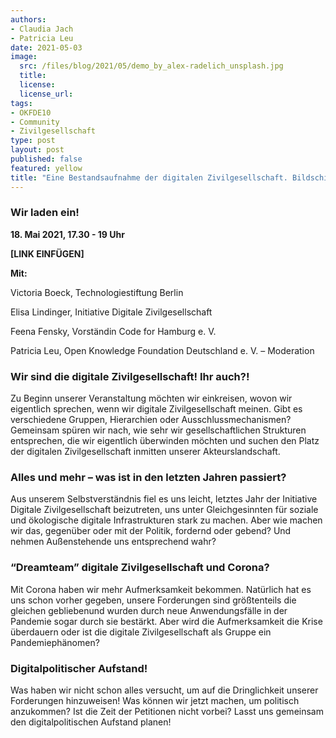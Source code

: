 ```yaml
---
authors:
- Claudia Jach
- Patricia Leu
date: 2021-05-03
image:
  src: /files/blog/2021/05/demo_by_alex-radelich_unsplash.jpg
  title:
  license:
  license_url:
tags:
- OKFDE10
- Community
- Zivilgesellschaft
type: post
layout: post
published: false
featured: yellow
title: "Eine Bestandsaufnahme der digitalen Zivilgesellschaft. Bildschirmgespräch zum 10. Geburtstag der OKF"
---
```

### Wir laden ein!

**18. Mai 2021, 17.30 - 19 Uhr**

**[LINK EINFÜGEN]**

**Mit:**

Victoria Boeck, Technologiestiftung Berlin

Elisa Lindinger, Initiative Digitale Zivilgesellschaft

Feena Fensky, Vorständin Code for Hamburg e. V.

Patricia Leu, Open Knowledge Foundation Deutschland e. V. – Moderation

### Wir sind die digitale Zivilgesellschaft! Ihr auch?!

Zu Beginn unserer Veranstaltung möchten wir einkreisen, wovon wir eigentlich sprechen, wenn wir digitale Zivilgesellschaft meinen. Gibt es verschiedene Gruppen, Hierarchien oder Ausschlussmechanismen? Gemeinsam spüren wir nach, wie sehr wir gesellschaftlichen Strukturen entsprechen, die wir eigentlich überwinden möchten und suchen den Platz der digitalen Zivilgesellschaft inmitten unserer Akteurslandschaft.

### Alles und mehr – was ist in den letzten Jahren passiert?

Aus unserem Selbstverständnis fiel es uns leicht, letztes Jahr der Initiative Digitale Zivilgesellschaft beizutreten, uns unter Gleichgesinnten für soziale und ökologische digitale Infrastrukturen stark zu machen. Aber wie machen wir das, gegenüber oder mit der Politik, fordernd oder gebend? Und nehmen Außenstehende uns entsprechend wahr?

### “Dreamteam” digitale Zivilgesellschaft und Corona?

Mit Corona haben wir mehr Aufmerksamkeit bekommen. Natürlich hat es uns schon vorher gegeben, unsere Forderungen sind größtenteils die gleichen gebliebenund wurden durch neue Anwendungsfälle in der Pandemie sogar durch sie bestärkt. Aber wird die Aufmerksamkeit die Krise überdauern oder ist die digitale Zivilgesellschaft als Gruppe ein Pandemiephänomen?

### Digitalpolitischer Aufstand!

Was haben wir nicht schon alles versucht, um auf die Dringlichkeit unserer Forderungen hinzuweisen! Was können wir jetzt machen, um politisch anzukommen? Ist die Zeit der Petitionen nicht vorbei? Lasst uns gemeinsam den digitalpolitischen Aufstand planen!
